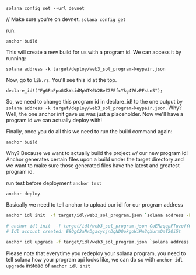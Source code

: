 `solana config set --url devnet`

// Make sure you're on devnet.
`solana config get`

run:

`anchor build`

This will create a new build for us with a program id. We can access it by running:

`solana address -k target/deploy/web3_sol_program-keypair.json`

Now, go to `lib.rs`. You'll see this id at the top.

`declare_id!("Fg6PaFpoGXkYsidMpWTK6W2BeZ7FEfcYkg476zPFsLnS");`

So, we need to change this program id in declare_id! to the one output by `solana address -k target/deploy/web3_sol_program-keypair.json`. Why? Well, the one anchor init gave us was just a placeholder. Now we'll have a program id we can actually deploy with!

Finally, once you do all this we need to run the build command again:

`anchor build`

Why? Because we want to actually build the project w/ our new program id! Anchor generates certain files upon a build under the target directory and we want to make sure those generated files have the latest and greatest program id.

run test before deployment
`anchor test`

`anchor deploy`

Basically we need to tell anchor to upload our idl for our program address

```bash
anchor idl init  -f target/idl/web3_sol_program.json `solana address -k target/deploy/web3_sol_program-keypair.json`

# anchor idl init  -f target/idl/web3_sol_program.json CoEMzqqpFTuzofY6Qxv993dXX8tbzBEJZDYzFinXphz2
# Idl account created: E8QgC2aNrDgacycjnDqNDQokgoHiHn2qXurmQaT2Qi5t
```

```bash
anchor idl upgrade -f target/idl/web3_sol_program.json `solana address -k target/deploy/web3_sol_program-keypair.json`
```

Please note that everytime you redeploy your solana program, you need to tell solana how your program api looks like, we can do so with `anchor idl upgrade` instead of `anchor idl init`


